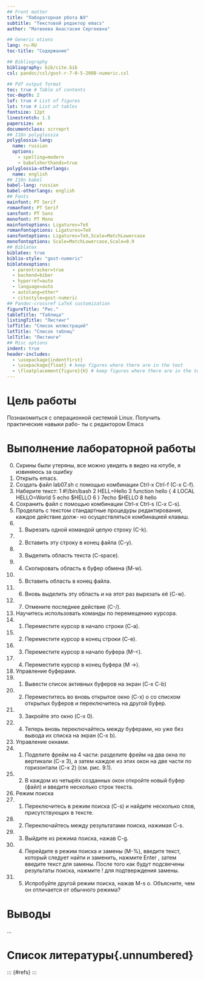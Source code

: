 ```yaml
---
## Front matter
title: "Лабораторная рбота №9"
subtitle: "Текстовой редактор emacs"
author: "Матвеева Анастасия Сергеевна"

## Generic otions
lang: ru-RU
toc-title: "Содержание"

## Bibliography
bibliography: bib/cite.bib
csl: pandoc/csl/gost-r-7-0-5-2008-numeric.csl

## Pdf output format
toc: true # Table of contents
toc-depth: 2
lof: true # List of figures
lot: true # List of tables
fontsize: 12pt
linestretch: 1.5
papersize: a4
documentclass: scrreprt
## I18n polyglossia
polyglossia-lang:
  name: russian
  options:
	- spelling=modern
	- babelshorthands=true
polyglossia-otherlangs:
  name: english
## I18n babel
babel-lang: russian
babel-otherlangs: english
## Fonts
mainfont: PT Serif
romanfont: PT Serif
sansfont: PT Sans
monofont: PT Mono
mainfontoptions: Ligatures=TeX
romanfontoptions: Ligatures=TeX
sansfontoptions: Ligatures=TeX,Scale=MatchLowercase
monofontoptions: Scale=MatchLowercase,Scale=0.9
## Biblatex
biblatex: true
biblio-style: "gost-numeric"
biblatexoptions:
  - parentracker=true
  - backend=biber
  - hyperref=auto
  - language=auto
  - autolang=other*
  - citestyle=gost-numeric
## Pandoc-crossref LaTeX customization
figureTitle: "Рис."
tableTitle: "Таблица"
listingTitle: "Листинг"
lofTitle: "Список иллюстраций"
lotTitle: "Список таблиц"
lolTitle: "Листинги"
## Misc options
indent: true
header-includes:
  - \usepackage{indentfirst}
  - \usepackage{float} # keep figures where there are in the text
  - \floatplacement{figure}{H} # keep figures where there are in the text
---
```


# Цель работы


Познакомиться с операционной системой Linux. Получить практические навыки рабо-
ты с редактором Emacs

# Выполнение лабораторной работы
0. Скрины были утеряны, все можно увидеть в видео на ютубе, я извиняюсь за ошибку
1. Открыть emacs.
2. Создать файл lab07.sh с помощью комбинации Ctrl-x Ctrl-f (C-x C-f).
3. Наберите текст:
1 #!/bin/bash
2 HELL=Hello
3 function hello {
4 LOCAL HELLO=World
5 echo $HELLO
6 }
7echo $HELLO
8 hello
4. Сохранить файл с помощью комбинации Ctrl-x Ctrl-s (C-x C-s).
5. Проделать с текстом стандартные процедуры редактирования, каждое действие долж- но осуществляться комбинацией клавиш.
 5. 1. Вырезать одной командой целую строку (С-k).
 5. 2. Вставить эту строку в конец файла (C-y).
 5. 3. Выделить область текста (C-space).
 5. 4. Скопировать область в буфер обмена (M-w).
 5. 5. Вставить область в конец файла.
 5. 6. Вновь выделить эту область и на этот раз вырезать её (C-w).
 5. 7. Отмените последнее действие (C-/).
6. Научитесь использовать команды по перемещению курсора.
 6. 1. Переместите курсор в начало строки (C-a).
 6. 2. Переместите курсор в конец строки (C-e).
 6. 3. Переместите курсор в начало буфера (M-<).
 6. 4. Переместите курсор в конец буфера (M ->).
7. Управление буферами.
 7. 1. Вывести список активных буферов на экран (C-x C-b)
 7. 2. Переместитесь во вновь открытое окно (C-x) o со списком открытых буферов и переключитесь на другой буфер.
7. 3. Закройте это окно (C-x 0).
7. 4. Теперь вновь переключайтесь между буферами, но уже без вывода их списка на экран (C-x b).
8. Управление окнами.
8. 1. Поделите фрейм на 4 части: разделите фрейм на два окна по вертикали (C-x 3), а затем каждое из этих окон на две части по горизонтали (C-x 2) (см. рис. 9.1).
8. 2. В каждом из четырёх созданных окон откройте новый буфер (файл) и введите
несколько строк текста.
9. Режим поиска
9. 1. Переключитесь в режим поиска (C-s) и найдите несколько слов, присутствующих
в тексте.
9. 2. Переключайтесь между результатами поиска, нажимая C-s.
9. 3. Выйдите из режима поиска, нажав C-g.
9. 4. Перейдите в режим поиска и замены (M-%), введите текст, который следует найти
и заменить, нажмите Enter , затем введите текст для замены. После того как будут
подсвечены результаты поиска, нажмите ! для подтверждения замены.
9. 5. Испробуйте другой режим поиска, нажав M-s o. Объясните, чем он отличается от
обычного режима?

# Выводы

...


# Список литературы{.unnumbered}

::: {#refs}
:::
